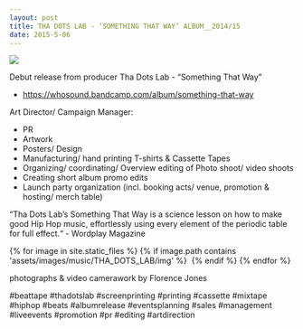 ```yaml
---
layout: post
title: THA DOTS LAB - ‘SOMETHING THAT WAY’ ALBUM__2014/15
date: 2015-5-06
---
```



<img src="{{site.baseurl}}/assets/images/music/tha_dots_lab/title.jpg">

Debut release from producer Tha Dots Lab - “Something That Way”

* https://whosound.bandcamp.com/album/something-that-way

Art Director/ Campaign Manager:

* PR
* Artwork
* Posters/ Design
* Manufacturing/ hand printing T-shirts & Cassette Tapes
* Organizing/ coordinating/ Overview editing of Photo shoot/ video shoots
* Creating short album promo edits
* Launch party organization (incl. booking acts/ venue, promotion & hosting/ merch table)

“Tha Dots Lab’s Something That Way is a science lesson on how to make good Hip Hop music, effortlessly using every element of the periodic table for full effect.“ - Wordplay Magazine


{% for image in site.static_files %}
  {% if image.path contains 'assets/images/music/THA_DOTS_LAB/img' %}
  <img src="{{ image.path | prepend: site.baseurl }}" alt="">
  {% endif %}
{% endfor %}

photographs & video camerawork by Florence Jones

#beattape #thadotslab #screenprinting #printing #cassette #mixtape #hiphop #beats #albumrelease #eventsplanning #sales #management #liveevents #promotion #pr #editing #artdirection